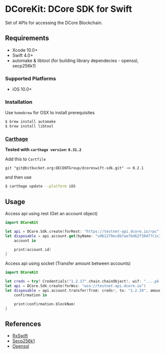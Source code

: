
DCoreKit: DCore SDK for Swift
======================================

Set of APIs for accessing the DCore Blockchain.


## Requirements

* Xcode 10.0+
* Swift 4.0+
* automake & libtool (for building library dependecies - openssl, secp256k1)

### Supported Platforms

* iOS 10.0+

### Installation

Use `homebrew` for OSX to install prerequisites

```bash
$ brew install automake
$ brew install libtool
```

### [Carthage](https://github.com/Carthage/Carthage)

**Tested with `carthage version`: `0.31.2`**

Add this to `Cartfile`

```
git "git@bitbucket.org:DECENTGroup/dcoreswift-sdk.git" ~> 0.2.1
```

and then use

```bash
$ carthage update --platform iOS
```

## Usage

Access api using rest (Get an account object)

```swift
import DCoreKit

let api = DCore.Sdk.create(forRest: "https://testnet-api.dcore.io/rpc")
let disposable = api.account.get(byName: "u961279ec8b7ae7bd62f304f7c1c3d345").subscribe { 
	account in

	print(account.id) 
}
```

Access api using socket (Transfer amount between accounts)

```swift
import DCoreKit

let creds = try? Credentials("1.2.17".chain.chainObject!, wif: "....pk....")
let api = DCore.Sdk.create(forWss: "wss://testnet-api.dcore.io")
let disposable = api.account.transfer(from: creds!, to: "1.2.34", amount: AssetAmount(1000000)).subscribe { 
	confirmation in

	print(confirmation.blockNum) 
}
```

## References

* [RxSwift](https://github.com/ReactiveX/RxSwift)
* [Secp256k1](https://github.com/bitcoin-core/secp256k1.git)
* [Openssl](https://www.openssl.org/source/openssl-$OPENSSL_VERSION.tar.gz)
